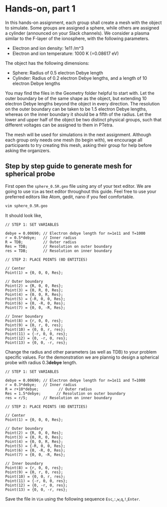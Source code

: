 # Hands-on, part 1

In this hands-on assignment, each group shall create a mesh with the object to
simulate. Some groups are assigned a sphere, while others are assigned a
cylinder (announced on your Slack channels). We consider a plasma similar to
the F-layer of the ionosphere, with the following parameters.

- Electron and ion density: 1e11 /m^3
- Electron and ion temperature: 1000 K (=0.08617 eV)

The object has the following dimensions:

- Sphere: Radius of 0.5 electron Debye length
- Cylinder: Radius of 0.2 electron Debye lengths, and a length of 10 electron Debye lengths

You may find the files in the Geometry folder helpful to start with. Let the
outer boundary be of the same shape as the object, but extending 10 electron
Debye lengths beyond the object in every direction. The resolution on the outer
boundary can be taken to be 1.5 electron Debye lengths, whereas on the inner
boundary it should be a fifth of the radius. Let the lower and upper half of
the object be two distinct physical groups, such that different voltages can be
assigned to them in PTetra.

The mesh will be used for simulations in the next assignment. Although each
group only needs one mesh (to begin with), we encourage all participants to try
creating this mesh, asking their group for help before asking the organizers.

## Step by step guide to generate mesh for spherical probe
First open the ``sphere_0.5R.geo`` file using any of your text editor. We are going to use ``Vim`` as text editor throughout this guide. Feel free to use your preferred editors like Atom, gedit, nano if you feel comfortable. 
```bash
vim sphere_0.5R.geo
```
It should look like,
```geo
// STEP 1: SET VARIABLES

debye = 0.00690; // Electron debye length for n=1e11 and T=1000
r = 0.5*debye;   // Inner radius
R = TDB;         // Outer radius
Res = TDB;       // Resolution on outer boundary
res = TDB;       // Resolution on inner boundary

// STEP 2: PLACE POINTS (0D ENTITIES)

// Center
Point(1) = {0, 0, 0, Res};

// Outer boundary
Point(2) = {R, 0, 0, Res};
Point(3) = {0, R, 0, Res};
Point(4) = {0, 0, R, Res};
Point(5) = {-R, 0, 0, Res};
Point(6) = {0, -R, 0, Res};
Point(7) = {0, 0, -R, Res};

// Inner boundary
Point(8) = {r, 0, 0, res};
Point(9) = {0, r, 0, res};
Point(10) = {0, 0, r, res};
Point(11) = {-r, 0, 0, res};
Point(12) = {0, -r, 0, res};
Point(13) = {0, 0, -r, res};
```
Change the radius and other parameters (as well as TDB) to your problem specific values. For the demonstration we are plannig to design a spherical probe with radius 0.3**debye** length.
```geo
// STEP 1: SET VARIABLES

debye = 0.00690; // Electron debye length for n=1e11 and T=1000
r = 0.3*debye;   // Inner radius
R = r+10*debye;         // Outer radius
Res = 1.5*debye;       // Resolution on outer boundary
res = r/5;       // Resolution on inner boundary

// STEP 2: PLACE POINTS (0D ENTITIES)

// Center
Point(1) = {0, 0, 0, Res};

// Outer boundary
Point(2) = {R, 0, 0, Res};
Point(3) = {0, R, 0, Res};
Point(4) = {0, 0, R, Res};
Point(5) = {-R, 0, 0, Res};
Point(6) = {0, -R, 0, Res};
Point(7) = {0, 0, -R, Res};

// Inner boundary
Point(8) = {r, 0, 0, res};
Point(9) = {0, r, 0, res};
Point(10) = {0, 0, r, res};
Point(11) = {-r, 0, 0, res};
Point(12) = {0, -r, 0, res};
Point(13) = {0, 0, -r, res};
```
Save the file in ``Vim`` using the following sequence `Esc`,`:`,`w`,`q`,`!`,`Enter`.

